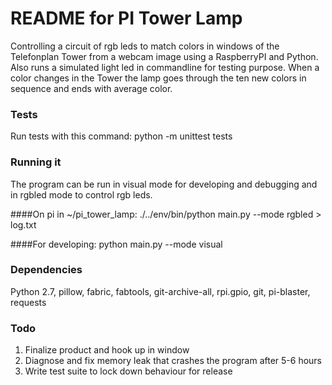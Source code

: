 # README for PI Tower Lamp
Controlling a circuit of rgb leds to match colors in windows of the Telefonplan Tower from a webcam image using a RaspberryPI and Python. Also runs a simulated light led in commandline for testing purpose.
When a color changes in the Tower the lamp goes through the ten new colors in sequence and ends with average color.

### Tests
Run tests with this command:
python -m unittest tests

### Running it
The program can be run in visual mode for developing and debugging and in rgbled mode to control rgb leds.

####On pi in ~/pi_tower_lamp:
./../env/bin/python main.py --mode rgbled > log.txt

####For developing:
python main.py --mode visual

### Dependencies
Python 2.7, pillow, fabric, fabtools, git-archive-all, rpi.gpio, git, pi-blaster, requests

### Todo
1. Finalize product and hook up in window
1. Diagnose and fix memory leak that crashes the program after 5-6 hours
1. Write test suite to lock down behaviour for release